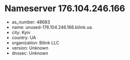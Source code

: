# Nameserver 176.104.246.166

* as_number: 48683
* name: unused-176.104.246.166.bilink.ua.
* city: Kyiv
* country: UA
* organization: Bilink LLC
* version: Unknown
* dnssec: Unknown
